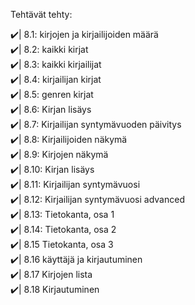 Tehtävät tehty:

✔️| 8.1: kirjojen ja kirjailijoiden määrä <br>
✔️| 8.2: kaikki kirjat <br>
✔️| 8.3: kaikki kirjailijat <br>
✔️| 8.4: kirjailijan kirjat <br>
✔️| 8.5: genren kirjat <br>
✔️| 8.6: Kirjan lisäys <br>
✔️| 8.7: Kirjailijan syntymävuoden päivitys <br>
✔️| 8.8: Kirjailijoiden näkymä <br>
✔️| 8.9: Kirjojen näkymä<br>
✔️| 8.10: Kirjan lisäys <br>
✔️| 8.11: Kirjailijan syntymävuosi <br>
✔️| 8.12: Kirjailijan syntymävuosi advanced<br>
✔️| 8.13: Tietokanta, osa 1 <br>
✔️| 8.14: Tietokanta, osa 2 <br>
✔️| 8.15 Tietokanta, osa 3 <br>
✔️| 8.16 käyttäjä ja kirjautuminen <br>
✔️| 8.17 Kirjojen lista <br>
✔️| 8.18 Kirjautuminen <br>
